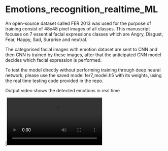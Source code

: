# Emotions_recognition_realtime_ML

An open-source dataset called FER 2013 was used for the purpose of training consist of 48x48 pixel images of all classes. This manuscript focuses on 7 essential 
facial expressions classes which are Angry, Disgust, Fear, Happy, Sad, Surprise and neutral.

The categorised facial images with emotion dataset are sent  to CNN and then CNN is trained by these images, after that the  anticipated CNN model decides which facial expression is performed.

To test the model directly without performing training through deep neural network, please use the saved model fer7_model.h5 with its weights, using the real time testing code provided in the repo.

Output video shows the detected emotions in real time

[![Watch the video](https://github.com/bushranajeeb/Emotions_recognition_realtime_ML/blob/main/output.mp4)

